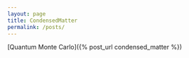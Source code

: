 ```yaml
---
layout: page
title: CondensedMatter
permalink: /posts/
---
```


[Quantum Monte Carlo]({% post_url condensed_matter %})
